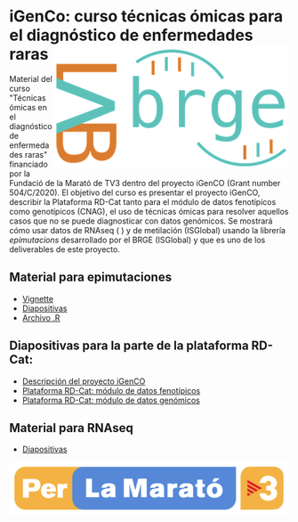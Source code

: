 # iGenCo: curso técnicas ómicas para el diagnóstico de enfermedades raras <img src="man/figures/logo.png" align="right" >

Material del curso "Técnicas ómicas en el diagnóstico de enfermedades raras" financiado por la Fundació de la Marató de TV3 dentro del proyecto iGenCO (Grant number 504/C/2020). El objetivo del curso es presentar el proyecto iGenCO, describir la Plataforma RD-Cat tanto para el módulo de datos fenotípicos como genotípicos (CNAG), el uso de técnicas ómicas para resolver aquellos casos que no se puede diagnosticar con datos genómicos. Se mostrará cómo usar datos de RNAseq ( ) y de metilación (ISGlobal) usando la librería _epimutacions_ desarrollado por el BRGE (ISGlobal) y que es uno de los deliverables de este proyecto. 

## Material para epimutaciones

+ [Vignette](https://isglobal-brge.github.io/curso_iGenCO/files/epimutacions_cast.html)
+ [Diapositivas](https://isglobal-brge.github.io/curso_iGenCO/files/PPT_Epimutacions.pdf)
+ [Archivo .R](https://github.com/isglobal-brge/curso_iGenCO/blob/main/epimutacions_cast.R)

## Diapositivas para la parte de la plataforma RD-Cat:

+ [Descripción del proyecto iGenCO](https://isglobal-brge.github.io/curso_iGenCO/files/20221116_iGENCO_SergiBeltran_Share.pdf)
+ [Plataforma RD-Cat: módulo de datos fenotípicos](https://isglobal-brge.github.io/curso_iGenCO/files/2022-11-14_iGENCO_WS_LeslieMatalonga.pdf)
+ [Plataforma RD-Cat: módulo de datos genómicos](https://isglobal-brge.github.io/curso_iGenCO/files/RD-Cat_genomics_GemmaBullich.pdf)

## Material para RNAseq

+ [Diapositivas](https://isglobal-brge.github.io/curso_iGenCO/files/Transcriptomics.pdf)

<img src="man/figures/marato.png" align="right" >
